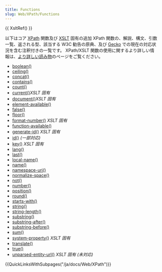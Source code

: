 ```yaml
---
title: Functions
slug: Web/XPath/Functions
---
```


{{ XsltRef() }}

以下はコア [XPath](/ja/docs/XPath) 関数及び [XSLT](/ja/docs/XSLT) 固有の追加 XPath 関数の、解説、構文、引数一覧、返される型、該当する W3C 勧告の原典、及び [Gecko](/ja/docs/Gecko) での現在の対応状況を含む注釈付きの一覧です。 XPath/XSLT 関数の使用に関するより詳しい情報は、[より詳しい読み物](/ja/docs/Web/XSLT/Transforming_XML_with_XSLT/For_Further_Reading)のページをご覧ください。

- [boolean()](/ja/docs/XPath/Functions/boolean)
- [ceiling()](/ja/docs/ja/XPath/Functions/ceiling)
- [concat()](/ja/docs/ja/XPath/Functions/concat)
- [contains()](/ja/docs/XPath/Functions/contains)
- [count()](/ja/docs/XPath/Functions/count)
- [current()](/ja/docs/XPath/Functions/current)_XSLT 固有_
- [document()](/ja/docs/XPath/Functions/document)_XSLT 固有_
- [element-available()](/ja/docs/XPath/Functions/element-available)
- [false()](/ja/docs/XPath/Functions/false)
- [floor()](/ja/docs/XPath/Functions/floor)
- [format-number()](/ja/docs/XPath/Functions/format-number) _XSLT 固有_
- [function-available()](/ja/docs/XPath/Functions/function-available)
- [generate-id()](/ja/docs/XPath/Functions/generate-id) _XSLT 固有_
- [id()](/ja/docs/XPath/Functions/id) _(一部対応)_
- [key()](/ja/docs/XPath/Functions/key) _XSLT 固有_
- [lang()](/ja/docs/XPath/Functions/lang)
- [last()](/ja/docs/XPath/Functions/last)
- [local-name()](/ja/docs/XPath/Functions/local-name)
- [name()](/ja/docs/XPath/Functions/name)
- [namespace-uri()](/ja/docs/XPath/Functions/namespace-uri)
- [normalize-space()](/ja/docs/XPath/Functions/normalize-space)
- [not()](/ja/docs/XPath/Functions/not)
- [number()](/ja/docs/XPath/Functions/number)
- [position()](/ja/docs/XPath/Functions/position)
- [round()](/ja/docs/XPath/Functions/round)
- [starts-with()](/ja/docs/XPath/Functions/starts-with)
- [string()](/ja/docs/XPath/Functions/string)
- [string-length()](/ja/docs/XPath/Functions/string-length)
- [substring()](/ja/docs/XPath/Functions/substring)
- [substring-after()](/ja/docs/XPath/Functions/substring-after)
- [substring-before()](/ja/docs/XPath/Functions/substring-before)
- [sum()](/ja/docs/XPath/Functions/sum)
- [system-property()](/ja/docs/XPath/Functions/system-property) _XSLT 固有_
- [translate()](/ja/docs/XPath/Functions/translate)
- [true()](/ja/docs/XPath/Functions/true)
- [unparsed-entity-url()](/ja/docs/XPath/Functions/unparsed-entity-url) _XSLT 固有 (未対応)_

{{QuickLinksWithSubpages("/ja/docs/Web/XPath")}}

